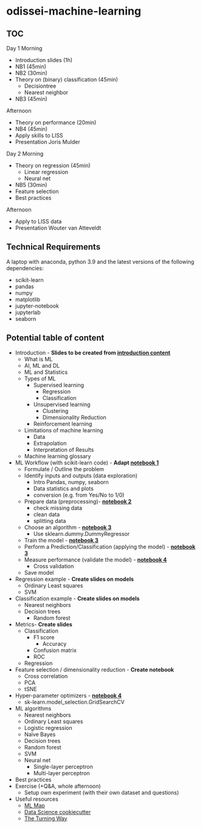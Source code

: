 # odissei-machine-learning


## TOC 

Day 1
Morning
- Introduction slides (1h)
- NB1 (45min)
- NB2 (30min)
- Theory on (binary) classification (45min)
    - Decisiontree
    - Nearest neighbor
- NB3 (45min)

Afternoon
- Theory on performance (20min)
- NB4 (45min)
- Apply skills to LISS
- Presentation Joris Mulder


Day 2
Morning
- Theory on regression (45min)
    - Linear regression
    - Neural net
- NB5 (30min)
- Feature selection
- Best practices

Afternoon
- Apply to LISS data
- Presentation Wouter van Atteveldt


## Technical Requirements
A laptop with anaconda, python 3.9 and the latest versions of the following dependencies:
- scikit-learn
- pandas
- numpy
- matplotlib
- jupyter-notebook
- jupyterlab
- seaborn

## Potential table of content

- Introduction - **Slides to be created from [introduction content](https://github.com/esciencecenter-digital-skills/SICSS-odissei-machine-learning/blob/main/1-Intro.md)**
    -  What is ML
    -  AI, ML and DL
    -  ML and Statistics
    -  Types of ML
        -  Supervised learning
            -  Regression
            -  Classification
        -  Unsupervised learning
            -  Clustering
            -  Dimensionality Reduction
        -  Reinforcement learning
    - Limitations of machine learning
        - Data
        - Extrapolation
        - Interpretation of Results
    - Machine learning glossary
-  ML Workflow (with scikit-learn code) - **Adapt [notebook 1](https://github.com/esciencecenter-digital-skills/SICSS-odissei-machine-learning/blob/main/notebooks/1-Intro.ipynb)**
    -  Formulate / Outline the problem
    -  Identify inputs and outputs (data exploration)
        -  Intro Pandas, numpy, seaborn
        -  Data statistics and plots
        -  conversion (e.g. from Yes/No to 1/0)
    -  Prepare data (preprocessing)- **[notebook 2](https://github.com/esciencecenter-digital-skills/SICSS-odissei-machine-learning/blob/main/notebooks/2-Data-Preparation.ipynb)**
        -  check missing data
        -  clean data
        -  splitting data
    -  Choose an algorithm - **[notebook 3](https://github.com/esciencecenter-digital-skills/SICSS-odissei-machine-learning/blob/main/notebooks/3-Model-pipeline.ipynb)**
        -  Use sklearn.dummy.DummyRegressor
    -  Train the model - **[notebook 3](https://github.com/esciencecenter-digital-skills/SICSS-odissei-machine-learning/blob/main/notebooks/3-Model-pipeline.ipynb)**
    -  Perform a Prediction/Classification (applying the model) - **[notebook 3](https://github.com/esciencecenter-digital-skills/SICSS-odissei-machine-learning/blob/main/notebooks/3-Model-pipeline.ipynb)**
    -  Measure performance (validate the model) - **[notebook 4](https://github.com/esciencecenter-digital-skills/SICSS-odissei-machine-learning/blob/main/notebooks/4-CrossValidation.ipynb)**
        -  Cross validation
    -  Save model
-  Regression example - **Create slides on models**
    -  Ordinary Least squares
    -  SVM
-  Classification example - **Create slides on models**
    -  Nearest neighbors
    -  Decision trees
        -  Random forest
-  Metrics- **Create slides**
    -  Classification
        -  F1 score
            -  Accuracy
        -  Confusion matrix
        -  ROC
    -  Regression
-  Feature selection / dimensionality reduction - **Create notebook**
    -  Cross correlation
    -  PCA
    -  tSNE
-  Hyper-parameter optimizers  - **[notebook 4](https://github.com/esciencecenter-digital-skills/SICSS-odissei-machine-learning/blob/main/notebooks/4-CrossValidation.ipynb)**
    -  sk-learn.model_selection.GridSearchCV
-  ML algorithms
    -  Nearest neighbors
    -  Ordinary Least squares
    -  Logistic regression
    -  Naïve Bayes
    -  Decision trees
    -  Random forest
    -  SVM
    -  Neural net
        -  Single-layer perceptron
        -  Multi-layer perceptron
-  Best practices
-  Exercise (+Q&A, whole afternoon)
    -  Setup own experiment (with their own dataset and questions)
-  Useful resources
    - [ML Map](https://scikit-learn.org/stable/_static/ml_map.png)
    - [Data Science cookiecutter](https://drivendata.github.io/cookiecutter-data-science/)
    - [The Turning Way](https://the-turing-way.netlify.app/welcome)
